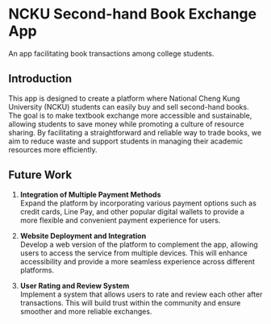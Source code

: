 # NCKU Second-hand Book Exchange App
An app facilitating book transactions among college students.

## **Introduction**
This app is designed to create a platform where National Cheng Kung University (NCKU) students can easily buy and sell second-hand books. The goal is to make textbook exchange more accessible and sustainable, allowing students to save money while promoting a culture of resource sharing. By facilitating a straightforward and reliable way to trade books, we aim to reduce waste and support students in managing their academic resources more efficiently.

## Future Work

1. **Integration of Multiple Payment Methods**  
   Expand the platform by incorporating various payment options such as credit cards, Line Pay, and other popular digital wallets to provide a more flexible and convenient payment experience for users.

2. **Website Deployment and Integration**  
   Develop a web version of the platform to complement the app, allowing users to access the service from multiple devices. This will enhance accessibility and provide a more seamless experience across different platforms.

3. **User Rating and Review System**  
   Implement a system that allows users to rate and review each other after transactions. This will build trust within the community and ensure smoother and more reliable exchanges.


